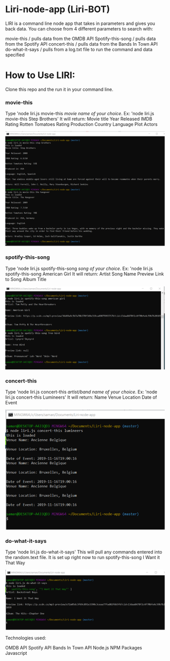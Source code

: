 # Liri-node-app (Liri-BOT)

LIRI is a command line node app that takes in parameters and gives you back data. You can choose from 4 different parameters to search with:

movie-this / pulls data from the OMDB API
Spotify-this-song / pulls data from the Spotify API
concert-this / pulls data from the Bands In Town API
do-what-it-says / pulls from a log.txt file to run the command and data specified

# How to Use LIRI:

Clone this repo and the run it in your command line. 

### movie-this
Type 'node liri.js movie-this *movie name of your choice*. 
Ex: 'node liri.js movie-this Step Brothers'
It will return:
Movie title
Year Released
IMDB Rating
Rotten Tomatoes Rating
Production Country
Language
Plot
Actors

![movie image](./screenshots/moviethis.png)


### spotify-this-song
Type 'node liri.js spotify-this-song *song of your choice*.
Ex: 'node liri.js spotify-this-song American Girl
It will return:
Artist
Song Name
Preview Link to Song
Album Title

![spotify image](./screenshots/spotifythissong.png)

### concert-this
Type 'node liri.js concert-this *artist/band name of your choice*.
Ex: 'node liri.js concert-this Lumineers'
It will return:
Name
Venue Location
Date of Event

![concert image](./screenshots/concertthis.png)

### do-what-it-says

Type 'node liri.js do-what-it-says'
This will pull any commands entered into the random.text file. It is set up right now to run spotify-this-song I Want it That Way

![do it image](./screenshots/dowhatitsays.png)

Technologies used:

OMDB API
Spotify API
Bands In Town API
Node.js
NPM Packages
Javascript





